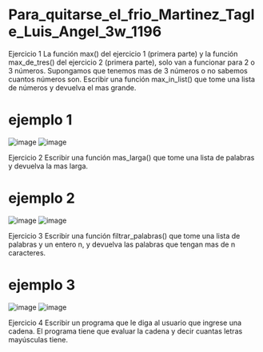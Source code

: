 # Para_quitarse_el_frio_Martinez_Tagle_Luis_Angel_3w_1196

Ejercicio 1
La función max() del ejercicio 1 (primera parte) y la función max_de_tres() del ejercicio 2 (primera parte), solo van a funcionar para 2 o 3 números. Supongamos que tenemos mas de 3 números o no sabemos cuantos números son. Escribir una función max_in_list() que tome una lista de números y devuelva el mas grande.

# ejemplo 1
![image](https://github.com/user-attachments/assets/fbec8a22-5caa-4369-8418-b2f9e2951a1b)
![image](https://github.com/user-attachments/assets/cc19c051-d2c2-49b4-96af-2f0c5af94736)



Ejercicio 2
Escribir una función mas_larga() que tome una lista de palabras y devuelva la mas larga.

# ejemplo 2
![image](https://github.com/user-attachments/assets/686a8a57-9d75-4af4-9296-18d9d0a0841c)
![image](https://github.com/user-attachments/assets/0b0df200-3a96-4e1a-9da7-d0aacc4d571f)


Ejercicio 3
Escribir una función filtrar_palabras() que tome una lista de palabras y un entero n, y devuelva las palabras que tengan mas de n caracteres.

# ejemplo 3
![image](https://github.com/user-attachments/assets/f7223bb7-6894-43cc-a8ce-0efc943ce674)
![image](https://github.com/user-attachments/assets/20bdcd29-ff0e-4ae0-ab24-72bce79af664)


Ejercicio 4
Escribir un programa que le diga al usuario que ingrese una cadena. El programa tiene que evaluar la cadena y decir cuantas letras mayúsculas tiene.








